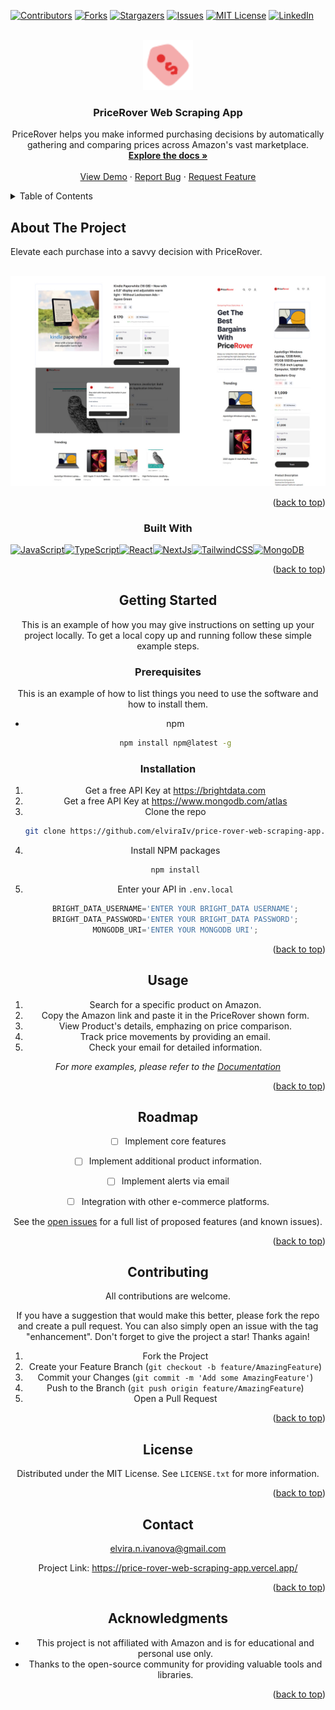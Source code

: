 
<a name="readme-top"></a>
<!--





<!-- PROJECT SHIELDS -->
<!--
*** I'm using markdown "reference style" links for readability.
*** Reference links are enclosed in brackets [ ] instead of parentheses ( ).
*** See the bottom of this document for the declaration of the reference variables
*** for contributors-url, forks-url, etc. This is an optional, concise syntax you may use.
*** https://www.markdownguide.org/basic-syntax/#reference-style-links
-->
[![Contributors][contributors-shield]][contributors-url]
[![Forks][forks-shield]][forks-url]
[![Stargazers][stars-shield]][stars-url]
[![Issues][issues-shield]][issues-url]
[![MIT License][license-shield]][license-url]
[![LinkedIn][linkedin-shield]][linkedin-url]



<!-- PROJECT LOGO -->
<br />
<div align="center">
  <a href="[https://github.com/elviraIv/price-rover-web-scraping-app](https://price-rover-web-scraping-app.vercel.app/)">
    <img src="public/assets/icons/logo.svg" alt="Logo" width="80" height="80">
  </a>

<h3 align="center">PriceRover Web Scraping App</h3>

  <p align="center">
    PriceRover helps you make informed purchasing decisions by automatically gathering and comparing prices across Amazon's vast marketplace.
    <br />
    <a href="https://github.com/elviraIv/price-rover-web-scraping-app"><strong>Explore the docs »</strong></a>
    <br />
    <br />
    <a href="https://github.com/elviraIv/price-rover-web-scraping-app">View Demo</a>
    ·
    <a href="https://github.com/elviraIv/price-rover-web-scraping-app/issues">Report Bug</a>
    ·
    <a href="https://github.com/elviraIv/price-rover-web-scraping-app/issues">Request Feature</a>
  </p>
</div>



<!-- TABLE OF CONTENTS -->
<details>
  <summary>Table of Contents</summary>
  <ol>
    <li>
      <a href="#about-the-project">About The Project</a>
      <ul>
        <li><a href="#built-with">Built With</a></li>
      </ul>
    </li>
    <li>
      <a href="#getting-started">Getting Started</a>
      <ul>
        <li><a href="#prerequisites">Prerequisites</a></li>
        <li><a href="#installation">Installation</a></li>
      </ul>
    </li>
    <li><a href="#usage">Usage</a></li>
    <li><a href="#roadmap">Roadmap</a></li>
    <li><a href="#contributing">Contributing</a></li>
    <li><a href="#license">License</a></li>
    <li><a href="#contact">Contact</a></li>
    <li><a href="#acknowledgments">Acknowledgments</a></li>
  </ol>
</details>



<!-- ABOUT THE PROJECT -->
## About The Project
Elevate each purchase into a savvy decision with PriceRover.

<br />
<div align="center">
  <a href="[https://github.com/elviraIv/price-rover-web-scraping-app](https://price-rover-web-scraping-app.vercel.app/)">
    <img src="public/assets/images/overoll.jpg" alt="project" >
  </a>


<p align="right">(<a href="#readme-top">back to top</a>)</p>



### Built With

<p align="left">
<a href="https://developer.mozilla.org/en-US/docs/Web/JavaScript" target="_blank" rel="noreferrer"><img src="https://raw.githubusercontent.com/danielcranney/readme-generator/main/public/icons/skills/javascript-colored.svg" width="36" height="36" alt="JavaScript" /></a><a href="https://www.typescriptlang.org/" target="_blank" rel="noreferrer"><img src="https://raw.githubusercontent.com/danielcranney/readme-generator/main/public/icons/skills/typescript-colored.svg" width="36" height="36" alt="TypeScript" /></a><a href="https://reactjs.org/" target="_blank" rel="noreferrer"><img src="https://raw.githubusercontent.com/danielcranney/readme-generator/main/public/icons/skills/react-colored.svg" width="36" height="36" alt="React" /></a><a href="https://nextjs.org/docs" target="_blank" rel="noreferrer"><img src="https://raw.githubusercontent.com/danielcranney/readme-generator/main/public/icons/skills/nextjs-colored.svg" width="36" height="36" alt="NextJs" /></a><a href="https://tailwindcss.com/" target="_blank" rel="noreferrer"><img src="https://raw.githubusercontent.com/danielcranney/readme-generator/main/public/icons/skills/tailwindcss-colored.svg" width="36" height="36" alt="TailwindCSS" /></a><a href="https://www.mongodb.com/" target="_blank" rel="noreferrer"><img src="https://raw.githubusercontent.com/danielcranney/readme-generator/main/public/icons/skills/mongodb-colored.svg" width="36" height="36" alt="MongoDB" /></a>
</p>


<p align="right">(<a href="#readme-top">back to top</a>)</p>



<!-- GETTING STARTED -->
## Getting Started

This is an example of how you may give instructions on setting up your project locally.
To get a local copy up and running follow these simple example steps.

### Prerequisites

This is an example of how to list things you need to use the software and how to install them.
* npm
  ```sh
  npm install npm@latest -g
  ```

### Installation

1. Get a free API Key at https://brightdata.com
2. Get a free API Key at https://www.mongodb.com/atlas
2. Clone the repo
   ```sh
   git clone https://github.com/elviraIv/price-rover-web-scraping-app.git
   ```
3. Install NPM packages
   ```sh
   npm install
   ```
4. Enter your API in `.env.local`
   ```js
   BRIGHT_DATA_USERNAME='ENTER YOUR BRIGHT_DATA USERNAME';
   BRIGHT_DATA_PASSWORD='ENTER YOUR BRIGHT_DATA PASSWORD';
   MONGODB_URI='ENTER YOUR MONGODB URI';

   ```

<p align="right">(<a href="#readme-top">back to top</a>)</p>



<!-- USAGE EXAMPLES -->
## Usage

1. Search for a specific product on Amazon.
2. Copy the Amazon link and paste it in the PriceRover shown form.
3. View Product's details, emphazing on price comparison.
4. Track price movements by providing an email.
5. Check your email for detailed information.

_For more examples, please refer to the [Documentation](https://example.com)_

<p align="right">(<a href="#readme-top">back to top</a>)</p>



<!-- ROADMAP -->
## Roadmap

- [ ]  Implement core features
- [ ] Implement additional product information.
- [ ] Implement alerts via email
- [ ] Integration with other e-commerce platforms.


See the [open issues](https://github.com/elviraIv/price-rover-web-scraping-app/issues) for a full list of proposed features (and known issues).

<p align="right">(<a href="#readme-top">back to top</a>)</p>



<!-- CONTRIBUTING -->
## Contributing


All contributions are welcome.

If you have a suggestion that would make this better, please fork the repo and create a pull request. You can also simply open an issue with the tag "enhancement".
Don't forget to give the project a star! Thanks again!

1. Fork the Project
2. Create your Feature Branch (`git checkout -b feature/AmazingFeature`)
3. Commit your Changes (`git commit -m 'Add some AmazingFeature'`)
4. Push to the Branch (`git push origin feature/AmazingFeature`)
5. Open a Pull Request

<p align="right">(<a href="#readme-top">back to top</a>)</p>



<!-- LICENSE -->
## License

Distributed under the MIT License. See `LICENSE.txt` for more information.

<p align="right">(<a href="#readme-top">back to top</a>)</p>



<!-- CONTACT -->
## Contact

elvira.n.ivanova@gmail.com

Project Link: https://price-rover-web-scraping-app.vercel.app/

<p align="right">(<a href="#readme-top">back to top</a>)</p>






<!-- ACKNOWLEDGMENTS -->
## Acknowledgments



* This project is not affiliated with Amazon and is for educational and personal use only.
* Thanks to the open-source community for providing valuable tools and libraries.

<p align="right">(<a href="#readme-top">back to top</a>)</p>



<!-- MARKDOWN LINKS & IMAGES -->
<!-- https://www.markdownguide.org/basic-syntax/#reference-style-links -->
[contributors-shield]: https://img.shields.io/github/contributors/elviraIv/price-rover-web-scraping-app.svg?style=for-the-badge
[contributors-url]: https://github.com/elviraIv/price-rover-web-scraping-app/graphs/contributors
[forks-shield]: https://img.shields.io/github/forks/elviraIv/price-rover-web-scraping-app.svg?style=for-the-badge
[forks-url]: https://github.com/elviraIv/price-rover-web-scraping-app/network/members
[stars-shield]: https://img.shields.io/github/stars/elviraIv/price-rover-web-scraping-app.svg?style=for-the-badge
[stars-url]: https://github.com/elviraIv/price-rover-web-scraping-app/stargazers
[issues-shield]: https://img.shields.io/github/issues/elviraIv/price-rover-web-scraping-app.svg?style=for-the-badge
[issues-url]: https://github.com/elviraIv/price-rover-web-scraping-app/issues
[license-shield]: https://img.shields.io/github/license/elviraIv/price-rover-web-scraping-app.svg?style=for-the-badge
[license-url]: https://github.com/elviraIv/price-rover-web-scraping-app/blob/master/LICENSE.txt
[linkedin-shield]: https://img.shields.io/badge/-LinkedIn-black.svg?style=for-the-badge&logo=linkedin&colorB=555
[linkedin-url]: https://linkedin.com/in/elvira-ivanova/
